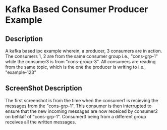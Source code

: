 # Kafka Based Consumer Producer Example

## Description
A kafka based ipc example wherein, a producer, 3 consumers are in action. The consumers 1, 2 are from the same consumer group i.e., "cons-grp-1" while the consumer3 is from "cons-group-3".
All consumers are reading from the same topic, which is the one the producer is writing to i.e., "example-123"

## ScreenShot Description
The first screenshot is from the time when the consumer1 is recieving the messages from the "cons-grp-1". This consumer is then interrupted to ensure that the new incoming messages are now receiced by consumer2 on behlalf of "cons-grp-1". Consumer3 being from a different group receives all the written messages.